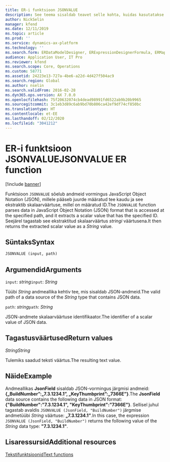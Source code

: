 ```yaml
---
title: ER-i funktsioon JSONVALUE
description: See teema sisaldab teavet selle kohta, kuidas kasutatakse elektroonilise aruandluse (ER) funktsiooni JSONVALUE.
author: NickSelin
manager: kfend
ms.date: 12/11/2019
ms.topic: article
ms.prod: ''
ms.service: dynamics-ax-platform
ms.technology: ''
ms.search.form: ERDataModelDesigner, ERExpressionDesignerFormula, ERMappedFormatDesigner, ERModelMappingDesigner
audience: Application User, IT Pro
ms.reviewer: kfend
ms.search.scope: Core, Operations
ms.custom: 58771
ms.assetid: 24223e13-727a-4be6-a22d-4d427f504ac9
ms.search.region: Global
ms.author: nselin
ms.search.validFrom: 2016-02-28
ms.dyn365.ops.version: AX 7.0.0
ms.openlocfilehash: 75f20632074cb4dead98991fd6522ab9b20b9965
ms.sourcegitcommit: 3c1eb3d89c6ab9bd70b806ca42ef9df74cf850bc
ms.translationtype: HT
ms.contentlocale: et-EE
ms.lasthandoff: 02/12/2020
ms.locfileid: "3041212"
---
```

# <span data-ttu-id="3f59f-103"><a name="JSONVALUE">ER-i funktsioon JSONVALUE</a></span><span class="sxs-lookup"><span data-stu-id="3f59f-103"><a name="JSONVALUE">JSONVALUE ER function</a></span></span>

[!include [banner](../includes/banner.md)]

<span data-ttu-id="3f59f-104">Funktsioon `JSONVALUE` sõelub andmeid vormingus JavaScript Object Notation (JSON), millele pääseb juurde määratud tee kaudu ja see ekstraktib skalaarväärtuse, millel on määratud ID.</span><span class="sxs-lookup"><span data-stu-id="3f59f-104">The `JSONVALUE` function parses data in JavaScript Object Notation (JSON) format that is accessed at the specified path, and it extracts a scalar value that has the specified ID.</span></span> <span data-ttu-id="3f59f-105">Seejärel tagastab see ekstraktitud skalaarväärtus *stringi* väärtusena.</span><span class="sxs-lookup"><span data-stu-id="3f59f-105">It then returns the extracted scalar value as a *String* value.</span></span>

## <a name="syntax"></a><span data-ttu-id="3f59f-106">Süntaks</span><span class="sxs-lookup"><span data-stu-id="3f59f-106">Syntax</span></span>

```vb
JSONVALUE (input, path)
```

## <a name="arguments"></a><span data-ttu-id="3f59f-107">Argumendid</span><span class="sxs-lookup"><span data-stu-id="3f59f-107">Arguments</span></span>

<span data-ttu-id="3f59f-108">`input`: *string*</span><span class="sxs-lookup"><span data-stu-id="3f59f-108">`input`: *String*</span></span>

<span data-ttu-id="3f59f-109">Tüübi *String* andmeallika kehtiv tee, mis sisaldab JSON-andmeid.</span><span class="sxs-lookup"><span data-stu-id="3f59f-109">The valid path of a data source of the *String* type that contains JSON data.</span></span>

<span data-ttu-id="3f59f-110">`path`: *string*</span><span class="sxs-lookup"><span data-stu-id="3f59f-110">`path`: *String*</span></span>

<span data-ttu-id="3f59f-111">JSON-andmete skalaarväärtuse identifikaator.</span><span class="sxs-lookup"><span data-stu-id="3f59f-111">The identifier of a scalar value of JSON data.</span></span>

## <a name="return-values"></a><span data-ttu-id="3f59f-112">Tagastusväärtused</span><span class="sxs-lookup"><span data-stu-id="3f59f-112">Return values</span></span>

<span data-ttu-id="3f59f-113">*String*</span><span class="sxs-lookup"><span data-stu-id="3f59f-113">*String*</span></span>

<span data-ttu-id="3f59f-114">Tulemiks saadud teksti väärtus.</span><span class="sxs-lookup"><span data-stu-id="3f59f-114">The resulting text value.</span></span>

## <a name="example"></a><span data-ttu-id="3f59f-115">Näide</span><span class="sxs-lookup"><span data-stu-id="3f59f-115">Example</span></span>

<span data-ttu-id="3f59f-116">Andmeallikas **JsonField** sisaldab JSON-vormingus järgmisi andmeid: **{„BuildNumber”:„7.3.1234.1”, „KeyThumbprint”:„7366E”}**.</span><span class="sxs-lookup"><span data-stu-id="3f59f-116">The **JsonField** data source contains the following data in JSON format: **{"BuildNumber":"7.3.1234.1", "KeyThumbprint":"7366E"}**.</span></span> <span data-ttu-id="3f59f-117">Sellisel juhul tagastab avaldis `JSONVALUE (JsonField, "BuildNumber")` järgmise andmetüübi *String* väärtuse: **„7.3.1234.1”**.</span><span class="sxs-lookup"><span data-stu-id="3f59f-117">In this case, the expression `JSONVALUE (JsonField, "BuildNumber")` returns the following value of the *String* data type: **"7.3.1234.1"**.</span></span>

## <a name="additional-resources"></a><span data-ttu-id="3f59f-118">Lisaressursid</span><span class="sxs-lookup"><span data-stu-id="3f59f-118">Additional resources</span></span>

[<span data-ttu-id="3f59f-119">Tekstifunktsioonid</span><span class="sxs-lookup"><span data-stu-id="3f59f-119">Text functions</span></span>](er-functions-category-text.md)
